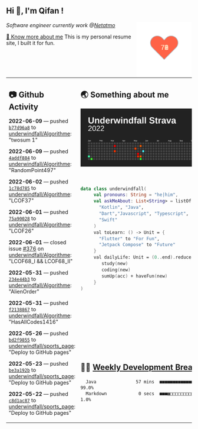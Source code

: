 <h2> Hi 👋, I'm Qifan ! </h2>
<a href="https://github.com/underwindfall/iBeats"><img align="right" width="150px" src="https://raw.githubusercontent.com/underwindfall/iBeats/main/files/heart.svg"/></a>
<p><em>Software engineer currently work @<a href="https://www.netatmo.com">Netatmo</a></em></p>
<p><a href="https://qifanyang.com/resume" target="_blank"> 🔭 Know more about me</a> This is my personal resume site, I built it for fun.</p>
<table><tr><td valign="top" rowspan="2">

 ## 📷 Github Activity
 <!-- githubActivity starts -->
  **2022-06-09** — pushed [`b77d96a8`](https://github.com/underwindfall/Algorithme/commit/b77d96a8311e8ebd57584b3ca603016ab69d982a) to [underwindfall/Algorithme](https://api.github.com/repos/underwindfall/Algorithme): "twosum 1"

  **2022-06-09** — pushed [`4addf884`](https://github.com/underwindfall/Algorithme/commit/4addf8841597010acb581f44467788c9ae92547f) to [underwindfall/Algorithme](https://api.github.com/repos/underwindfall/Algorithme): "RandomPoint497"

  **2022-06-02** — pushed [`1c78d785`](https://github.com/underwindfall/Algorithme/commit/1c78d7855cd4df35ab5a80c567eb0ab3355a11ef) to [underwindfall/Algorithme](https://api.github.com/repos/underwindfall/Algorithme): "LCOF37"

  **2022-06-01** — pushed [`75a90028`](https://github.com/underwindfall/Algorithme/commit/75a90028f6ec2e89760ee9002d03b56ea682d7bd) to [underwindfall/Algorithme](https://api.github.com/repos/underwindfall/Algorithme): "LCOF26"

  **2022-06-01** — closed issue [#376](https://api.github.com/repos/underwindfall/Algorithme/issues/376) on [underwindfall/Algorithme](https://api.github.com/repos/underwindfall/Algorithme): "LCOF68_I && LCOF68_II"

  **2022-05-31** — pushed [`234e44b3`](https://github.com/underwindfall/Algorithme/commit/234e44b3a778775ee183d18d15cb52fdc2a120fe) to [underwindfall/Algorithme](https://api.github.com/repos/underwindfall/Algorithme): "AlienOrder"

  **2022-05-31** — pushed [`f2138867`](https://github.com/underwindfall/Algorithme/commit/f2138867c224aaff2020f656e65e62567f5846ad) to [underwindfall/Algorithme](https://api.github.com/repos/underwindfall/Algorithme): "HasAllCodes1416"

  **2022-05-26** — pushed [`bd2f9855`](https://github.com/underwindfall/sports_page/commit/bd2f98551ea196c6c1630a0e2f0738196f978904) to [underwindfall/sports_page](https://api.github.com/repos/underwindfall/sports_page): "Deploy to GitHub pages"

  **2022-05-23** — pushed [`be3a192b`](https://github.com/underwindfall/sports_page/commit/be3a192bef2f074b3b7dee0436b0bac0e95768a2) to [underwindfall/sports_page](https://api.github.com/repos/underwindfall/sports_page): "Deploy to GitHub pages"

  **2022-05-22** — pushed [`c8d1ac87`](https://github.com/underwindfall/sports_page/commit/c8d1ac874580a9acd5faf462b25854fd0f4eb34e) to [underwindfall/sports_page](https://api.github.com/repos/underwindfall/sports_page): "Deploy to GitHub pages"
 <!-- githubActivity ends -->
 </td><td valign="top">

 ## 🌏 Something about me
 <!-- profile starts -->
 <a href="https://github.com/underwindfall" width="100%">
   <img src="https://github.com/underwindfall/GitHubPoster/blob/main/examples/strava.svg"/>
 </a>
 <br/>
 <br/>
 <br/>

 ```kotlin
 data class underwindfall(
      val pronouns: String = "he|him",
      val askMeAbout: List<String> = listOf(
        "Kotlin", "Java",
        "Dart","Javascript", "Typescript",
        "Swift"
      )
      val toLearn: () -> Unit = {
        "Flutter" to "For Fun",
        "Jetpack Compose" to "Future"
      }
      val dailyLife: Unit = (0..end).reduce { acc, new ->
         study(new)
         coding(new)
         sumUp(acc) + haveFun(new)
      }
 )
 ```
 <!-- profile ends -->
 </td></tr><tr><td valign="top">

 ## 🏊‍♂️ <a href="https://gist.github.com/underwindfall/377ee88ba1fabd1e93516e48ca9c61eb" target="_blank">Weekly Development Breakdown</a>
  <!-- codeTime starts -->
  ```text
    Java               57 mins  ■■■■■■■■■■■■■■■■■■■■■■■■  99.0%
    Markdown            0 secs  ■■■▦□□□□□□□□□□□□□□□□□□□□   1.0%
  ```
  <!-- codeTime starts -->
  </td></tr></table>